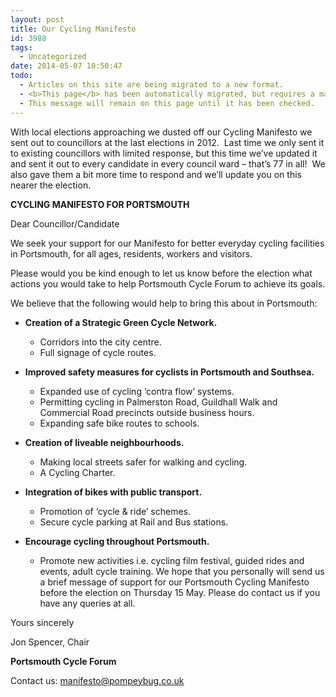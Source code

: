 ```yaml
---
layout: post
title: Our Cycling Manifesto
id: 3988
tags:
  - Uncategorized
date: 2014-05-07 10:50:47
todo:
  - Articles on this site are being migrated to a new format.
  - <b>This page</b> has been automatically migrated, but requires a manual check-&amp;-tune to ensure the format and links all work as expected.
  - This message will remain on this page until it has been checked.
---
```


With local elections approaching we dusted off our Cycling Manifesto we sent out to councillors at the last elections in 2012.  Last time we only sent it to existing councillors with limited response, but this time we’ve updated it and sent it out to every candidate in every council ward – that’s 77 in all!  We also gave them a bit more time to respond and we’ll update you on this nearer the election.


**CYCLING MANIFESTO FOR PORTSMOUTH**

Dear Councillor/Candidate

We seek your support for our Manifesto for better everyday cycling facilities in Portsmouth, for all ages, residents, workers and visitors.

Please would you be kind enough to let us know before the election what actions you would take to help Portsmouth Cycle Forum to achieve its goals.

We believe that the following would help to bring this about in Portsmouth:

*   **Creation of a Strategic Green Cycle Network.**

    *   Corridors into the city centre.
    *   Full signage of cycle routes.

*   **Improved safety measures for cyclists in Portsmouth and Southsea.**

    *   Expanded use of cycling ‘contra flow’ systems.
    *   Permitting cycling in Palmerston Road, Guildhall Walk and Commercial Road precincts outside business hours.
    *   Expanding safe bike routes to schools.

*   **Creation of liveable neighbourhoods.**

    *   Making local streets safer for walking and cycling.
    *   A Cycling Charter.

*   **Integration of bikes with public transport.**

    *   Promotion of ‘cycle &amp; ride’ schemes.
    *   Secure cycle parking at Rail and Bus stations.

*   **Encourage cycling throughout Portsmouth.**

    *   Promote new activities i.e. cycling film festival, guided rides and events, adult cycle training.
We hope that you personally will send us a brief message of support for our Portsmouth Cycling Manifesto before the election on Thursday 15 May. Please do contact us if you have any queries at all.

Yours sincerely

Jon Spencer, Chair

**Portsmouth Cycle Forum**


Contact us: manifesto@pompeybug.co.uk